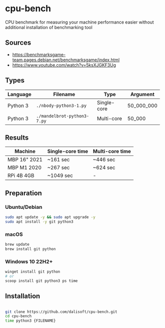 # cpu-bench

CPU benchmark for measuring your machine performance easier without additional installation of benchmarking tool

## Sources

- <https://benchmarksgame-team.pages.debian.net/benchmarksgame/index.html>
- <https://www.youtube.com/watch?v=5ksXJGKF3Ug>

## Types

| Language | Filename                    | Type        | Argument   |
| -------- | --------------------------- | ----------- | ---------- |
| Python 3 | `./nbody-python3-1.py`      | Single-core | 50_000_000 |
| Python 3 | `./mandelbrot-python3-7.py` | Multi-core  | 50_000     |

## Results

| Machine      | Single-core time | Multi-core time |
| ------------ | ---------------- | --------------- |
| MBP 16" 2021 | ~161 sec         | ~446 sec        |
| MBP M1 2020  | ~267 sec         | ~624 sec        |
| RPi 4B 4GB   | ~1049 sec        | -               |

## Preparation

### Ubuntu/Debian

```sh
sudo apt update -y && sudo apt upgrade -y
sudo apt install -y git python3
```

### macOS

```sh
brew update
brew install git python
```

### Windows 10 22H2+

```sh
winget install git python
# or
scoop install git python3 ps time
```

## Installation

```sh

git clone https://github.com/dalisoft/cpu-bench.git
cd cpu-bench
time python3 {FILENAME}
```

